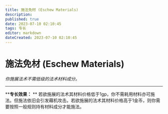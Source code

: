 ```yaml
---
title: 施法免材 (Eschew Materials)
description: 
published: true
date: 2023-07-10 02:10:45
tags: 专长
editor: markdown
dateCreated: 2023-07-10 02:10:45
---
```


# 施法免材 (Eschew Materials)

_你施展法术不需低级的法术材料成分。_

* * *

****专长效果：** **
若欲施展的法术其材料价格低于1gp，你不需耗用材料亦可施法。但施法依旧会引发藉机攻击。若欲施展的法术其材料价格高于1金币，则你需要按照一般规则持有材料成分才能施法。

